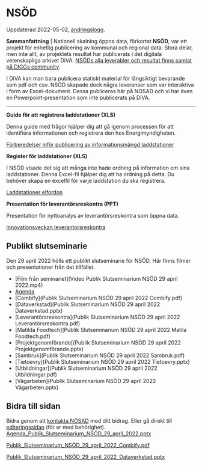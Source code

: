 # NSÖD

Uppdaterad 2022-05-02, [ändringslogg](https://gitlab.com/open-data-knowledge-sharing/wiki/-/wikis/NS%C3%96D/history).

**Sammanfattning** | Nationell skalning öppna data, förkortat **NSÖD**, var ett projekt för enhetlig publicering av kommunal och regional data. Stora delar, men inte allt, av projektets resultat har publicerats i det digitala vetenskapliga arkivet DiVA. [NSÖDs alla leverabler och resultat finns samlat på DIGGs community](https://community.dataportal.se/topic/169/projektet-nsöd-nationell-skalning-öppna-data?_=1651166650112).

I DiVA kan man bara publicera statiskt material för långsiktigt bevarande som pdf och csv. NSÖD skapade dock några leveranser som var interaktiva i form av Excel-dokument. Dessa publiceras här på NOSAD och vi har även en Powerpoint-presentation som inte publicerats på DiVA.

<hr>

**Guide för att registrera laddstationer (XLS)**

Denna guide med frågor hjälper dig att gå igenom processen för att identifiera informationen och registrera den hos Energimyndigheten.

[Förberedelser inför publicering av informationsmängd laddstationer](https://gitlab.com/open-data-knowledge-sharing/wiki/-/wikis/uploads/e153f82202f77c5c3f2632d484bf9019/Förberedelser-publicering-informationsmängd-Laddstationer-NSÖD.xlsx)

**Register för laddstationer (XLS)**

I NSÖD visade det sig att många inte hade ordning på information om sina laddstationer. Denna Excel-fil hjälper dig att ha ordning på detta. Du behöver skapa en excelfil för varje laddstation du ska registrera.

[Laddstationer elfordon](https://gitlab.com/open-data-knowledge-sharing/wiki/-/wikis/uploads/2aad283100bdaa61010e26c5d83aaa7c/Laddstationer-elfordon-_Laddstationsnamn_-_Kommunnamn__v2.0_NSÖD.xlsx)

**Presentation för leverantörsreskontra (PPT)**

Presentation för nyttoanalys av leverantörsreskontra som öppna data.

[Innovationsveckan leverantorsreskontra](https://gitlab.com/open-data-knowledge-sharing/wiki/-/wikis/uploads/d528102b64ef9e143a472550fb264ef2/2020-10-09_Innovationsveckan_Leverantorsreskontra.pdf)

## Publikt slutseminarie

Den 29 april 2022 hölls ett publikt slutseminarie för NSÖD. Här finns filmer och presentationer från det tillfället.

- [Film från seminariet](Video Publik Slutseminarium NSÖD 29 april 2022.mp4)
- [Agenda](uploads/8b3a62c16b91e95ce59f376a347ea4f3/Agenda_Publik_Slutseminarium_NSÖD_29_april_2022.pptx)
- [Combify](Publik Slutseminarium NSÖD 29 april 2022 Combify.pdf)
- [Dataverkstad](Publik Slutseminarium NSÖD 29 april 2022 Dataverkstad.pptx)
- [Leverantörsreskontra](Publik Slutseminarium NSÖD 29 april 2022 Leverantörsreskontra.pdf)
- [Matilda Foodtech](Publik Slutseminarium NSÖD 29 april 2022 Matila Foodtech.pdf)
- [Projektgenomförande[(Publik Slutseminarium NSÖD 29 april 2022 Projektgenomförande.pptx)
- [Sambruk](Publik Slutseminarium NSÖD 29 april 2022 Sambruk.pdf)
- [Tietoevry](Publik Slutseminarium NSÖD 29 april 2022 Tietoevry.pptx)
- [Utbildningar](Publik Slutseminarium NSÖD 29 april 2022 Utbildningar.pdf)
- [Vägarbeten](Publik Slutseminarium NSÖD 29 april 2022 Vägarbeten.pptx)

## Bidra till sidan

Bidra genom att [kontakta NOSAD](mailto:maria.dalhage@digg.se) med ditt bidrag. Eller gå direkt till [editeringssidan](https://gitlab.com/open-data-knowledge-sharing/wiki/-/wikis/NS%C3%96D) (för er med behörighet).
[Agenda_Publik_Slutseminarium_NSÖD_29_april_2022.pptx]()

[Publik_Slutseminarium_NSÖD_29_april_2022_Combify.pdf](uploads/0eb29499d395a23ce3a0fa6892d6bd80/Publik_Slutseminarium_NSÖD_29_april_2022_Combify.pdf)

[Publik_Slutseminarium_NSÖD_29_april_2022_Dataverkstad.pptx](uploads/b607bb5dd5844a04f61caf9b3d01bbf6/Publik_Slutseminarium_NSÖD_29_april_2022_Dataverkstad.pptx)
